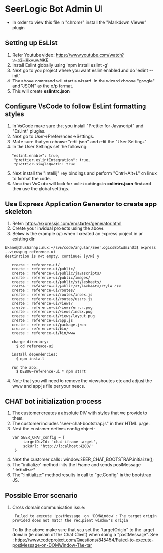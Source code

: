 # **SeerLogic Bot Admin UI**

- In order to view this file in "chrome" install the "Markdown Viewer" plugin

## **Setting up EsList**

1. Refer Youtube video: https://www.youtube.com/watch?v=o2H8kvuwMKE
2. Install Eslint globally using 'npm install eslint -g'
3. Next go to you project where you want eslint enabled and do 'eslint --init'
4. The above command will start a wizard. In the wizard choose "google" and "JSON" as the o/p format.
5. This will create **eslintrc.json**

## **Configure VsCode to follow EsLint formatting styles**

1. In VsCode make sure that you install "Prettier for Javascript" and "EsLint" plugins.
2. Next go to User->Preferences->Settings.
3. Make sure that you choose "edit json" and edit the "User Settings".
4. In the User Settings set the following:

```
   "eslint.enable": true,
    "prettier.eslintIntegration": true,
    "prettier.singleQuote": true
```

5. Next install the "Intellij" key bindings and perform "Cntrl+Alt+L" on linux to format the code.
6. Note that VsCode will look for eslint settings in **eslintrc.json** first and then use the global settings.

## **Use Express Application Generator to create app skeleton**

1. Refer: https://expressjs.com/en/starter/generator.html
2. Create your invidual projects using the above.
3. Below is the example o/p when I created an express project in an existing dir

```
bkane@bhushanhplinux:~/svn/code/angular/SeerlogicsBotAdminUI$ express --view=pug reference-ui
destination is not empty, continue? [y/N] y

   create : reference-ui/
   create : reference-ui/public/
   create : reference-ui/public/javascripts/
   create : reference-ui/public/images/
   create : reference-ui/public/stylesheets/
   create : reference-ui/public/stylesheets/style.css
   create : reference-ui/routes/
   create : reference-ui/routes/index.js
   create : reference-ui/routes/users.js
   create : reference-ui/views/
   create : reference-ui/views/error.pug
   create : reference-ui/views/index.pug
   create : reference-ui/views/layout.pug
   create : reference-ui/app.js
   create : reference-ui/package.json
   create : reference-ui/bin/
   create : reference-ui/bin/www

   change directory:
     $ cd reference-ui

   install dependencies:
     $ npm install

   run the app:
     $ DEBUG=reference-ui:* npm start
```

4. Note that you will need to remove the views/routes etc and adjust the www and app.js file per your needs.

## **CHAT bot initialization process**

1. The customer creates a absolute DIV with styles that we provide to them.
2. The customer includes "seer-chat-bootstrap.js" in their HTML page.
3. Next the customer defines config object:
   ```
   var SEER_CHAT_config = {
        targetDivId: 'chat-iframe-target',
        sdkUrl: 'http://localhost:4200/'
    }
   ```
4. Next the customer calls : window.SEER_CHAT_BOOTSTRAP.initialize();
5. The "initialize" method inits the IFrame and sends postMessage ":initialize:".
6. The ":initialize:" method results in call to "getConfig" in the bootstrap JS.

## **Possible Error scenario**
1. Cross domain communication issue:
   ```
    Failed to execute 'postMessage' on 'DOMWindow': The target origin provided does not match the recipient window's origin
   ```
   To fix the above make sure that you set the "targetOrigin" to the target domain (ie domain of the Chat Client) when doing a "postMessage".
   See : https://www.codeproject.com/Questions/845454/Failed-to-execute-postMessage-on-DOMWindow-The-tar